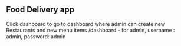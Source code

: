 ## Food Delivery app

Click dashboard to go to dashboard where admin can create new Restaurants and new menu items
/dashboard - for admin, username : admin, password: admin
